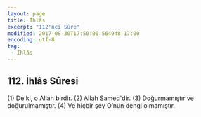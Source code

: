 ```yaml
---
layout: page
title: İhlâs
excerpt: "112'nci Sûre"
modified: 2017-08-30T17:50:00.564948 17:00
encoding: utf-8
tag: 
 - Ihlâs
---
```


## 112. İhlâs Sûresi

(1) De ki, o Allah birdir.
(2) Allah Samed'dir.
(3) Doğurmamıştır ve doğurulmamıştır.
(4) Ve hiçbir şey O’nun dengi olmamıştır.
